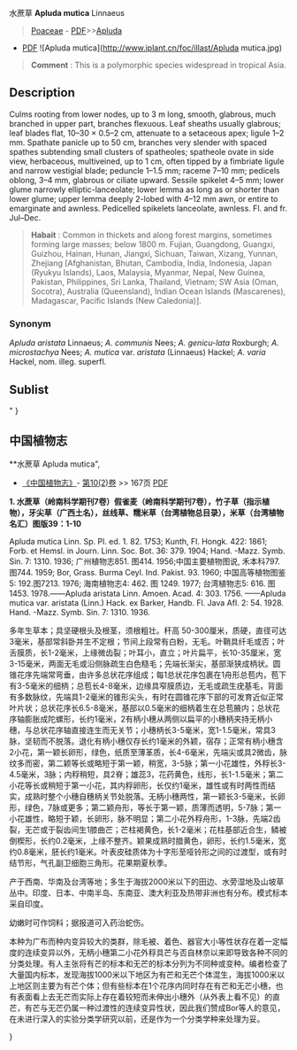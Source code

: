 水蔗草 **Apluda mutica** Linnaeus

> [Poaceae](http://www.iplant.cn/info/Poaceae?t=foc) - [PDF](http://www.iplant.cn/foc/pdf/Poaceae.pdf)>>[Apluda](http://www.iplant.cn/info/Apluda?t=foc)
 - [PDF](http://www.iplant.cn/foc/pdf/Apluda.pdf)
![Apluda mutica](http://www.iplant.cn/foc/illast/Apluda mutica.jpg)


> **Comment** : 
> This is a polymorphic species widespread in tropical Asia.

## Description

Culms rooting from lower nodes, up to 3 m long, smooth, glabrous, much branched in upper part, branches flexuous. Leaf sheaths usually glabrous; leaf blades flat, 10–30 × 0.5–2 cm, attenuate to a setaceous apex; ligule 1–2 mm. Spathate panicle up to 50 cm, branches very slender with spaced spathes subtending small clusters of spatheoles; spatheole ovate in side view, herbaceous, multiveined, up to 1 cm, often tipped by a fimbriate ligule and narrow vestigial blade; peduncle 1–1.5 mm; raceme 7–10 mm; pedicels oblong, 3–4 mm, glabrous or ciliate upward. Sessile spikelet 4–5 mm; lower glume narrowly elliptic-lanceolate; lower lemma as long as or shorter than lower glume; upper lemma deeply 2-lobed with 4–12 mm awn, or entire to emarginate and awnless. Pedicelled spikelets lanceolate, awnless. Fl. and fr. Jul–Dec.


> **Habait** : 
> Common in thickets and along forest margins, sometimes forming large masses; below 1800 m. Fujian, Guangdong, Guangxi, Guizhou, Hainan, Hunan, Jiangxi, Sichuan, Taiwan, Xizang, Yunnan, Zhejiang [Afghanistan, Bhutan, Cambodia, India, Indonesia, Japan (Ryukyu Islands), Laos, Malaysia, Myanmar, Nepal, New Guinea, Pakistan, Philippines, Sri Lanka, Thailand, Vietnam; SW Asia (Oman, Socotra), Australia (Queensland), Indian Ocean Islands (Mascarenes), Madagascar, Pacific Islands (New Caledonia)].

### Synonym
*Apluda aristata* Linnaeus; *A. communis* Nees; *A. genicu-lata* Roxburgh; *A. microstachya* Nees; *A. mutica* var. *aristata* (Linnaeus) Hackel; *A. varia* Hackel, nom. illeg. superfl.


## Sublist
"
}
## 中国植物志

**水蔗草 Apluda mutica",

* [《中国植物志》](http://www.iplant.cn/frps)- [第10(2)卷](http://www.iplant.cn/frps/vol/10(2)) >> 167页 [PDF](http://www.iplant.cn/frps/pdf/10(2)/167.pdf)


**1. 水蔗草（岭南科学期刊7卷）假雀麦（岭南科学期刊7卷），竹子草（指示植物），牙尖草（广西土名），丝线草、糯米草（台湾植物总目录），米草（台湾植物名汇）图版39：1-10**

Apluda mutica Linn. Sp. Pl. ed. 1. 82. 1753; Kunth, Fl. Hongk. 422: 1861; Forb. et Hemsl. in Journ. Linn. Soc. Bot. 36: 379. 1904; Hand. -Mazz. Symb. Sin. 7: 1310. 1936; 广州植物志851. 图414. 1956;中国主要植物图说, 禾本科797. 图744. 1959; Bor, Grass. Burma Ceyl. Ind. Pakist. 93. 1960; 中国高等植物图鉴5: 192.图7213. 1976; 海南植物志4: 462. 图 1249. 1977; 台湾植物志5: 616. 图1453. 1978.——Apluda aristata Linn. Amoen. Acad. 4: 303. 1756. ——Apluda mutica var. aristata (Linn.) Hack. ex Barker, Handb. Fl. Java Afl. 2: 54. 1928. Hand. -Mazz. Symb. Sin. 7: 1310. 1936.

多年生草本；具坚硬根头及根茎，须根粗壮。秆高 50-300厘米，质硬，直径可达3毫米，基部常斜卧并生不定根；节间上段常有白粉，无毛。叶鞘具纤毛或否；叶舌膜质，长1-2毫米，上缘微齿裂；叶耳小，直立；叶片扁平，长10-35厘米，宽3-15毫米，两面无毛或沿侧脉疏生白色糙毛；先端长渐尖，基部渐狭成柄状。圆锥花序先端常弯垂，由许多总状花序组成；每1总状花序包裹在1舟形总苞内，苞下有3-5毫米的细柄；总苞长4-8毫米，边缘具窄膜质边，无毛或疏生疣基毛，背面有多数脉纹，先端具1-2毫米的锥形尖头，有时在圆锥花序下部的可发育近似正常叶片状；总状花序长6.5-8毫米，基部以0.5毫米的细柄着生在总苞腋内；总状花序轴膨胀成陀螺形，长约1毫米，2有柄小穗从两侧以扁平的小穗柄夹持无柄小穗，与总状花序轴直接连生而无关节；小穗柄长3-5毫米，宽1-1.5毫米，常具3脉，坚韧而不脱落。退化有柄小穗仅存长约1毫米的外颖，宿存；正常有柄小穗含2小花，第一颖长卵形，绿色，纸质至薄革质，长4-6毫米，先端尖或具2微齿，脉纹多而密，第二颖等长或略短于第一颖，稍宽，3-5脉；第一小花雄性，外稃长3-4.5毫米，3脉；内稃稍短，具2脊；雄蕊3，花药黄色，线形，长1-1.5毫米；第二小花等长或稍短于第一小花，其内稃卵形，长仅约1毫米，雄性或有时两性而结实，成熟时整个小穗自穗柄关节处脱落。无柄小穗两性，第一颖长3-5毫米，长卵形，绿色，7脉或更多；第二颖舟形，等长于第一颖，质薄而透明，5-7脉；第一小花雄性，略短于颖，长卵形，脉不明显；第二小花外稃舟形，1-3脉，先端2齿裂，无芒或于裂齿间生1膝曲芒；芒柱褐黄色，长1-2毫米；花柱基部近合生，鳞被倒楔形，长约0.2毫米，上缘不整齐。颖果成熟时腊黄色，卵形，长约1.5毫米，宽约0.8毫米，胚长约1毫米。叶表皮硅质体为十字形至哑铃形之间的过渡型，或有时结节形，气孔副卫细胞三角形。花果期夏秋季。

产于西南、华南及台湾等地；多生于海拔2000米以下的田边、水旁湿地及山坡草丛中。印度、日本、中南半岛、东南亚、澳大利亚及热带非洲也有分布。模式标本采自印度。

幼嫩时可作饲料；据报道可入药治蛇伤。

本种为广布而种内变异较大的类群，除毛被、着色、器官大小等性状存在着一定幅度的连续变异以外，无柄小穗第二小花外稃具芒与否自林奈以来即导致各种不同的分类处理。有人主张将有芒的标本和无芒的标本分列为不同种或变种。编者检查了大量国内标本，发现海拔1000米以下地区为有芒和无芒个体混生，海拔1000米以上地区则主要为有芒个体；但有些标本在1个花序内同时存在有芒和无芒小穗，也有表面看上去无芒而实际上存在着较短而未伸出小穗外（从外表上看不见）的直芒，有芒与无芒仍属一种过渡性的连续变异性状，因此我们赞成Bor等人的意见，在未进行深入的实验分类学研究以前，还是作为一个分类学种来处理为妥。

}
